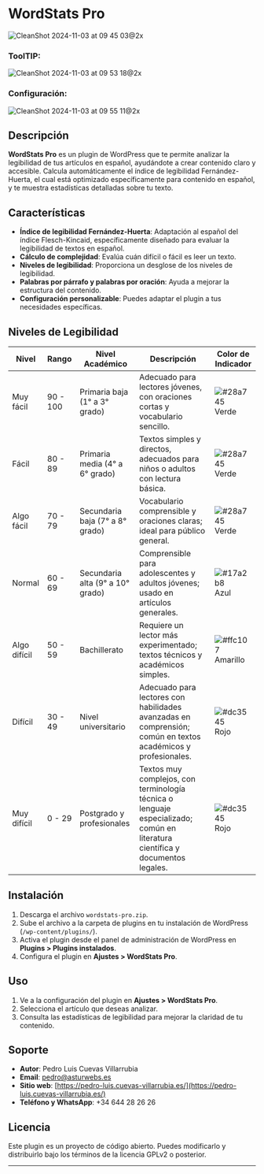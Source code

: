 # WordStats Pro

![CleanShot 2024-11-03 at 09 45 03@2x](https://github.com/user-attachments/assets/772342d0-3eea-47fe-a064-897a27c61150)
### ToolTIP:
![CleanShot 2024-11-03 at 09 53 18@2x](https://github.com/user-attachments/assets/ea26c2b4-3f9e-4af0-a86f-2dff92964243)
### Configuración:
![CleanShot 2024-11-03 at 09 55 11@2x](https://github.com/user-attachments/assets/6dad02ae-1de2-4ef1-8de1-279c5b61cbcc)




## Descripción

**WordStats Pro** es un plugin de WordPress que te permite analizar la legibilidad de tus artículos en español, ayudándote a crear contenido claro y accesible. Calcula automáticamente el índice de legibilidad Fernández-Huerta, el cual está optimizado específicamente para contenido en español, y te muestra estadísticas detalladas sobre tu texto.

## Características

- **Índice de legibilidad Fernández-Huerta**: Adaptación al español del índice Flesch-Kincaid, específicamente diseñado para evaluar la legibilidad de textos en español.
- **Cálculo de complejidad**: Evalúa cuán difícil o fácil es leer un texto.
- **Niveles de legibilidad**: Proporciona un desglose de los niveles de legibilidad.
- **Palabras por párrafo y palabras por oración**: Ayuda a mejorar la estructura del contenido.
- **Configuración personalizable**: Puedes adaptar el plugin a tus necesidades específicas.

## Niveles de Legibilidad

| Nivel        | Rango     | Nivel Académico               | Descripción | Color de Indicador |
|--------------|-----------|-------------------------------|-------------|---------------------|
| Muy fácil    | 90 - 100  | Primaria baja (1° a 3° grado) | Adecuado para lectores jóvenes, con oraciones cortas y vocabulario sencillo. | ![#28a745](https://via.placeholder.com/15/28a745/000000?text=+) Verde |
| Fácil        | 80 - 89   | Primaria media (4° a 6° grado) | Textos simples y directos, adecuados para niños o adultos con lectura básica. | ![#28a745](https://via.placeholder.com/15/28a745/000000?text=+) Verde |
| Algo fácil   | 70 - 79   | Secundaria baja (7° a 8° grado) | Vocabulario comprensible y oraciones claras; ideal para público general. | ![#28a745](https://via.placeholder.com/15/28a745/000000?text=+) Verde |
| Normal       | 60 - 69   | Secundaria alta (9° a 10° grado) | Comprensible para adolescentes y adultos jóvenes; usado en artículos generales. | ![#17a2b8](https://via.placeholder.com/15/17a2b8/000000?text=+) Azul |
| Algo difícil | 50 - 59   | Bachillerato                   | Requiere un lector más experimentado; textos técnicos y académicos simples. | ![#ffc107](https://via.placeholder.com/15/ffc107/000000?text=+) Amarillo |
| Difícil      | 30 - 49   | Nivel universitario            | Adecuado para lectores con habilidades avanzadas en comprensión; común en textos académicos y profesionales. | ![#dc3545](https://via.placeholder.com/15/dc3545/000000?text=+) Rojo |
| Muy difícil  | 0 - 29    | Postgrado y profesionales      | Textos muy complejos, con terminología técnica o lenguaje especializado; común en literatura científica y documentos legales. | ![#dc3545](https://via.placeholder.com/15/dc3545/000000?text=+) Rojo |


## Instalación

1. Descarga el archivo `wordstats-pro.zip`.
2. Sube el archivo a la carpeta de plugins en tu instalación de WordPress (`/wp-content/plugins/`).
3. Activa el plugin desde el panel de administración de WordPress en **Plugins > Plugins instalados**.
4. Configura el plugin en **Ajustes > WordStats Pro**.

## Uso

1. Ve a la configuración del plugin en **Ajustes > WordStats Pro**.
2. Selecciona el artículo que deseas analizar.
3. Consulta las estadísticas de legibilidad para mejorar la claridad de tu contenido.

## Soporte

- **Autor**: Pedro Luis Cuevas Villarrubia
- **Email**: [pedro@asturwebs.es](mailto:pedro@asturwebs.es)
- **Sitio web**: [https://pedro-luis.cuevas-villarrubia.es/](https://pedro-luis.cuevas-villarrubia.es/)
- **Teléfono y WhatsApp**: +34 644 28 26 26

## Licencia

Este plugin es un proyecto de código abierto. Puedes modificarlo y distribuirlo bajo los términos de la licencia GPLv2 o posterior.

---

